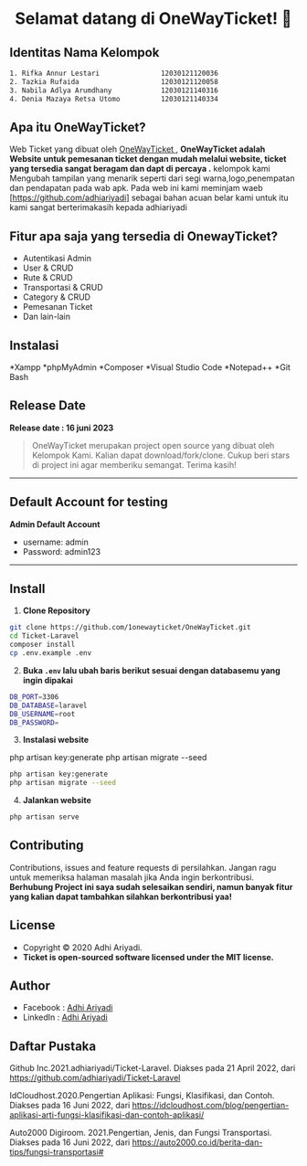 
<h1 align="center">Selamat datang di OneWayTicket! 👋</h1>

## Identitas Nama Kelompok
```bash                        
1. Rifka Annur Lestari               12030121120036
2. Tazkia Rufaida                    12030121120058
3. Nabila Adlya Arumdhany            12030121140316
4. Denia Mazaya Retsa Utomo          12030121140334
```

## Apa itu OneWayTicket?

Web Ticket yang dibuat oleh <a href="(https://github.com/1onewayticket/OneWayTicket.git)"> OneWayTicket </a>,
**OneWayTicket adalah Website untuk pemesanan ticket dengan mudah melalui website, ticket yang tersedia sangat beragam dan dapt di percaya .**
kelompok kami Mengubah tampilan yang menarik seperti dari segi warna,logo,penempatan dan pendapatan pada wab apk. Pada web ini kami meminjam waeb [https://github.com/adhiariyadi] sebagai bahan acuan belar kami untuk itu kami sangat berterimakasih kepada adhiariyadi

## Fitur apa saja yang tersedia di OnewayTicket?

-   Autentikasi Admin
-   User & CRUD
-   Rute & CRUD
-   Transportasi & CRUD
-   Category & CRUD
-   Pemesanan Ticket
-   Dan lain-lain
  
##  Instalasi
*Xampp
*phpMyAdmin
*Composer
*Visual Studio Code
*Notepad++
*Git Bash

## Release Date

**Release date : 16 juni 2023**

> OneWayTicket merupakan project open source yang dibuat oleh Kelompok Kami. Kalian dapat download/fork/clone. Cukup beri stars di project ini agar memberiku semangat. Terima kasih!

---

## Default Account for testing

**Admin Default Account**

-   username: admin
-   Password: admin123

---

## Install

1. **Clone Repository**

```bash
git clone https://github.com/1onewayticket/OneWayTicket.git
cd Ticket-Laravel
composer install
cp .env.example .env
```

2. **Buka `.env` lalu ubah baris berikut sesuai dengan databasemu yang ingin dipakai**

```bash
DB_PORT=3306
DB_DATABASE=laravel
DB_USERNAME=root
DB_PASSWORD=
```

3. **Instalasi website**

php artisan key:generate
php artisan migrate --seed

```bash
php artisan key:generate
php artisan migrate --seed
```

4. **Jalankan website**

```bash
php artisan serve
```



## Contributing

Contributions, issues and feature requests di persilahkan.
Jangan ragu untuk memeriksa halaman masalah jika Anda ingin berkontribusi. **Berhubung Project ini saya sudah selesaikan sendiri, namun banyak fitur yang kalian dapat tambahkan silahkan berkontribusi yaa!**

## License

-   Copyright © 2020 Adhi Ariyadi.
-   **Ticket is open-sourced software licensed under the MIT license.**

## Author

-   Facebook : <a href="https://web.facebook.com/adhiariyadi.me/"> Adhi Ariyadi</a>
-   LinkedIn : <a href="https://www.linkedin.com/in/adhiariyadi/"> Adhi Ariyadi</a>

## Daftar Pustaka
Github Inc.2021.adhiariyadi/Ticket-Laravel. Diakses pada 21 April 2022, dari https://github.com/adhiariyadi/Ticket-Laravel 

IdCloudhost.2020.Pengertian Aplikasi: Fungsi, Klasifikasi, dan Contoh. Diakses pada 16 Juni 2022, dari  https://idcloudhost.com/blog/pengertian-aplikasi-arti-fungsi-klasifikasi-dan-contoh-aplikasi/ 

Auto2000 Digiroom. 2021.Pengertian, Jenis, dan Fungsi Transportasi. Diakses pada 16 Juni 2022, dari https://auto2000.co.id/berita-dan-tips/fungsi-transportasi# 


